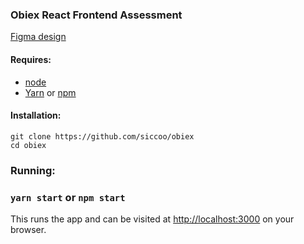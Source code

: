 ### Obiex React Frontend Assessment

[Figma design](https://www.figma.com/file/DmnDEZIuxnAi8KlBTzM0h4/Obiex-Front-end-assesment?node-id=1-2&t=vq2A29ZkF3QNxG07-0) 

#### Requires:

- [node](https://nodejs.org/en/download/)
- [Yarn](https://github.com/yarnpkg/yarn.) or [npm](https://github.com/npm/cli/)

#### Installation:

```
git clone https://github.com/siccoo/obiex
cd obiex
```

### Running:

### `yarn start` or `npm start`

This runs the app and can be visited at [http://localhost:3000](http://localhost:3000) on your browser.